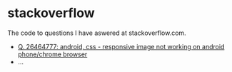 stackoverflow
=============

The code to questions I have aswered at stackoverflow.com.

- [Q. 26464777: android, css - responsive image not working on android phone/chrome browser](http://stackoverflow.com/questions/26464777/android-css-responsive-image-not-working-on-android-phone-chrome-browser)
- ...
